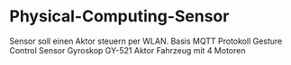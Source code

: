 # Physical-Computing-Sensor
Sensor soll einen Aktor steuern per WLAN.
Basis MQTT Protokoll
Gesture Control
Sensor Gyroskop GY-521
Aktor Fahrzeug mit 4 Motoren

